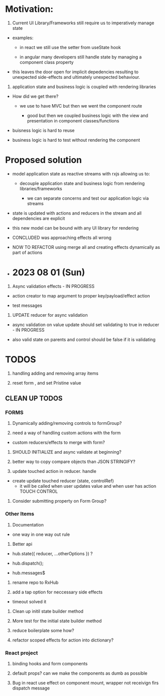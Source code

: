 # Motivation:

1. Current UI Library/Frameworks still require us to imperatively manage state

- examples:

  - in react we still use the setter from useState hook

  - in angular many developers still handle state by managing a component class property

- this leaves the door open for implicit depedencies resulting to unexpected side-effects and ultimately unexpected behaviour.

1. application state and business logic is coupled with rendering libraries

- How did we get there?

  - we use to have MVC but then we went the component route

    - good but then we coupled business logic with the view and presentation in component classes/functions

- buisness logic is hard to reuse

- business logic is hard to test without rendering the component

# Proposed solution

- model application state as reactive streams with rxjs allowing us to:

  - decouple application state and business logic from rendering libraries/frameworks

    - we can separate concerns and test our application logic via streams

- state is updated with actions and reducers in the stream and all dependencies are explicit

- this new model can be bound with any UI library for rendering

- CONCLUDED was approaching effects all wrong

- NOW TO REFACTOR using merge all and creating effects dynamically as part of actions

- # 2023 08 01 (Sun)
1. Async validation effects - IN PROGRESS

  - action creator to map argument to proper key/payload/effect action

  - test messages

1. UPDATE reducer for async validation

  - async validation on value update should set validating to true in reducer - IN PROGRESS

  - also valid state on parents and control should be false if it is validating

# TODOS

1. handling adding and removing array items

1. reset form , and set Pristine value


## CLEAN UP TODOS

### FORMS

1. Dynamically adding/removing controls to formGroup?

1. need a way of handling custom actions with the form

- custom reducers/effects to merge with form?

1. SHOULD INITIALIZE and async validate at beginning?

1. better way to copy compare objects than JSON STRINGIFY?


1. update touched action in reducer. handle

- create update touched reducer (state, controlRef)
  - it will be called when user updates value and when user has action TOUCH CONTROL

1. Consider submitting property on Form Group?

### Other Items
1. Documentation

  - one way in one way out rule

1. Better api 

  - hub.state({ reducer, ...otherOptions }) ?

  - hub.dispatch();

  - hub.messages$

1. rename repo to RxHub

1. add a tap option for neccessary side effects

- timeout solved it

1. Clean up initil state builder method

1. More test for the initial state builder method

1. reduce boilerplate some how?

1. refactor scoped effects for action into dictionary?

### React project 

1. binding hooks and form components

1. default props? can we make the components as dumb as possible

1. Bug in react use effect on component mount, wrapper not receivign firs dispatch message
